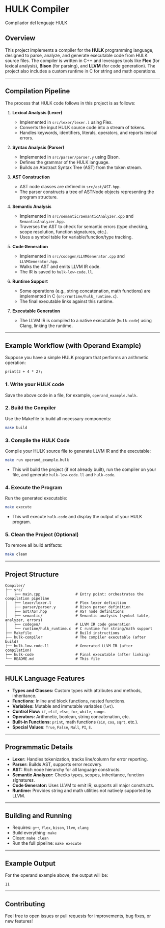 # HULK Compiler

Compilador del lenguaje HULK

## Overview

This project implements a compiler for the **HULK** programming language, designed to parse, analyze, and generate executable code from HULK source files. The compiler is written in C++ and leverages tools like **Flex** (for lexical analysis), **Bison** (for parsing), and **LLVM** (for code generation). The project also includes a custom runtime in C for string and math operations.

---

## Compilation Pipeline

The process that HULK code follows in this project is as follows:

1. **Lexical Analysis (Lexer)**
   - Implemented in `src/lexer/lexer.l` using Flex.
   - Converts the input HULK source code into a stream of tokens.
   - Handles keywords, identifiers, literals, operators, and reports lexical errors.

2. **Syntax Analysis (Parser)**
   - Implemented in `src/parser/parser.y` using Bison.
   - Defines the grammar of the HULK language.
   - Builds an Abstract Syntax Tree (AST) from the token stream.

3. **AST Construction**
   - AST node classes are defined in `src/ast/AST.hpp`.
   - The parser constructs a tree of ASTNode objects representing the program structure.

4. **Semantic Analysis**
   - Implemented in `src/semantic/SemanticAnalyzer.cpp` and `SemanticAnalyzer.hpp`.
   - Traverses the AST to check for semantic errors (type checking, scope resolution, function signatures, etc.).
   - Uses a symbol table for variable/function/type tracking.

5. **Code Generation**
   - Implemented in `src/codegen/LLVMGenerator.cpp` and `LLVMGenerator.hpp`.
   - Walks the AST and emits LLVM IR code.
   - The IR is saved to `hulk-low-code.ll`.

6. **Runtime Support**
   - Some operations (e.g., string concatenation, math functions) are implemented in C (`src/runtime/hulk_runtime.c`).
   - The final executable links against this runtime.

7. **Executable Generation**
   - The LLVM IR is compiled to a native executable (`hulk-code`) using Clang, linking the runtime.

---

## Example Workflow (with Operand Example)

Suppose you have a simple HULK program that performs an arithmetic operation:

```hulk
print(3 + 4 * 2);
```

### 1. Write your HULK code

Save the above code in a file, for example, `operand_example.hulk`.

### 2. Build the Compiler

Use the Makefile to build all necessary components:

```sh
make build
```

### 3. Compile the HULK Code

Compile your HULK source file to generate LLVM IR and the executable:

```sh
make run operand_example.hulk
```

- This will build the project (if not already built), run the compiler on your file, and generate `hulk-low-code.ll` and `hulk-code`.

### 4. Execute the Program

Run the generated executable:

```sh
make execute
```

- This will execute `hulk-code` and display the output of your HULK program.

### 5. Clean the Project (Optional)

To remove all build artifacts:

```sh
make clean
```

---

## Project Structure

```
Compiler/
├── src/
│   ├── main.cpp                # Entry point: orchestrates the compilation pipeline
│   ├── lexer/lexer.l           # Flex lexer definition
│   ├── parser/parser.y         # Bison parser definition
│   ├── ast/AST.hpp             # AST node definitions
│   ├── semantic/               # Semantic analysis (symbol table, analyzer, errors)
│   ├── codegen/                # LLVM IR code generation
│   └── runtime/hulk_runtime.c  # C runtime for string/math support
├── Makefile                    # Build instructions
├── hulk-compiler               # The compiler executable (after build)
├── hulk-low-code.ll            # Generated LLVM IR (after compilation)
├── hulk-code                   # Final executable (after linking)
└── README.md                   # This file
```

---

## HULK Language Features

- **Types and Classes:** Custom types with attributes and methods, inheritance.
- **Functions:** Inline and block functions, nested functions.
- **Variables:** Mutable and immutable variables (`let`).
- **Control Flow:** `if`, `elif`, `else`, `for`, `while`, `range`.
- **Operators:** Arithmetic, boolean, string concatenation, etc.
- **Built-in Functions:** `print`, math functions (`sin`, `cos`, `sqrt`, etc.).
- **Special Values:** `True`, `False`, `Null`, `PI`, `E`.

---

## Programmatic Details

- **Lexer:** Handles tokenization, tracks line/column for error reporting.
- **Parser:** Builds AST, supports error recovery.
- **AST:** Rich node hierarchy for all language constructs.
- **Semantic Analyzer:** Checks types, scopes, inheritance, function signatures.
- **Code Generator:** Uses LLVM to emit IR, supports all major constructs.
- **Runtime:** Provides string and math utilities not natively supported by LLVM.

---

## Building and Running

- Requires: `g++`, `flex`, `bison`, `llvm`, `clang`
- Build everything: `make`
- Clean: `make clean`
- Run the full pipeline: `make execute`

---

## Example Output

For the operand example above, the output will be:

```
11
```

---

## Contributing

Feel free to open issues or pull requests for improvements, bug fixes, or new features!
